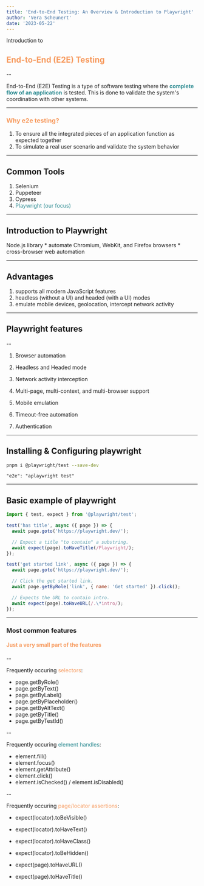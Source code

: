 ```yaml
---
title: 'End-to-End Testing: An Overview & Introduction to Playwright'
author: 'Vera Scheunert'
date: '2023-05-22'
---
```


Introduction to

## <span style="color:#F79A5E">End-to-End (E2E) Testing</span>

--

End-to-End (E2E) Testing is a type of software testing where the <span style="color:#2D8B91">**complete flow of an application** </span>is tested. This is done to validate the system's coordination with other systems.

---

### <span style="color:#F79A5E">Why e2e testing?</span>

1. To ensure all the integrated pieces of an application function as expected together
2. To simulate a real user scenario and validate the system behavior

---

## Common Tools

1. Selenium
2. Puppeteer
3. Cypress
4. <span style="color:#2D8B91">Playwright (our focus)</span>

---

## Introduction to Playwright

Node.js library \* automate Chromium, WebKit, and Firefox browsers \* cross-browser web automation

---

## Advantages

1. supports all modern JavaScript features
2. headless (without a UI) and headed (with a UI) modes
3. emulate mobile devices, geolocation, intercept network activity

---

## Playwright features

--

1. Browser automation

2. Headless and Headed mode

3. Network activity interception

4. Multi-page, multi-context, and multi-browser support

5. Mobile emulation

6. Timeout-free automation

7. Authentication

---

## Installing & Configuring playwright

```bash
pnpm i @playwright/test --save-dev
```

```
"e2e": "aplaywright test"
```

---

## Basic example of playwright

```javascript
import { test, expect } from '@playwright/test';

test('has title', async ({ page }) => {
  await page.goto('https://playwright.dev/');

  // Expect a title "to contain" a substring.
  await expect(page).toHaveTitle(/Playwright/);
});

test('get started link', async ({ page }) => {
  await page.goto('https://playwright.dev/');

  // Click the get started link.
  await page.getByRole('link', { name: 'Get started' }).click();

  // Expects the URL to contain intro.
  await expect(page).toHaveURL(/.\*intro/);
});
```

---

### Most common features

#### <span style="color:#F79A5E">Just a very small part of the features</span>

--

Frequently occuring <span style="color:#F79A5E">selectors</span>:

- page.getByRole()
- page.getByText()
- page.getByLabel()
- page.getByPlaceholder()
- page.getByAltText()
- page.getByTitle()
- page.getByTestId()

--

Frequently occuring <span style="color:#2D8B91">element handles</span>:

- element.fill()
- element.focus()
- element.getAttribute()
- element.click()
- element.isChecked() / element.isDisabled()

--

Frequently occuring <span style="color:#F79A5E">page/locator assertions</span>:

- expect(locator).toBeVisible()
- expect(locator).toHaveText()
- expect(locator).toHaveClass()
- expect(locator).toBeHidden()

- expect(page).toHaveURL()
- expect(page).toHaveTitle()
